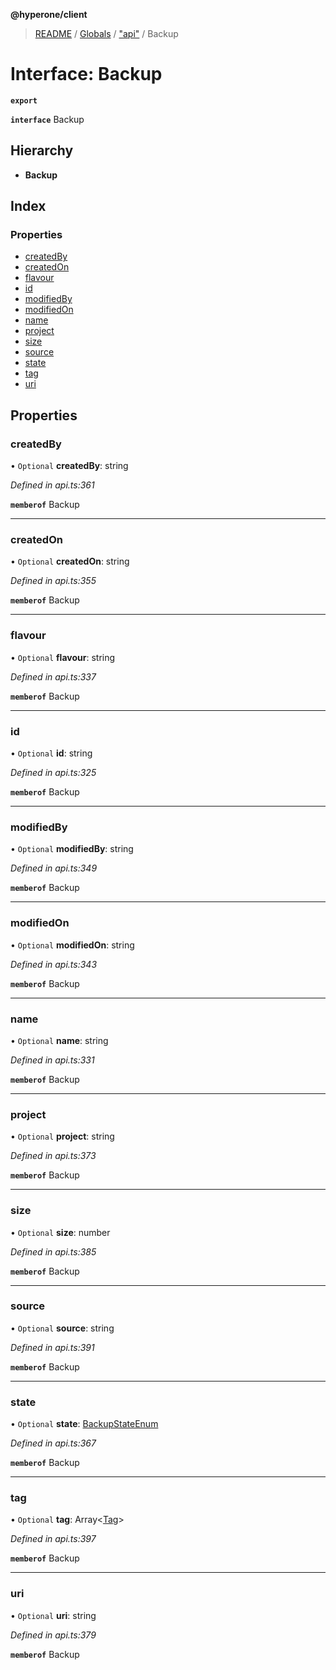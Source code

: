 **@hyperone/client**

> [README](../README.md) / [Globals](../globals.md) / ["api"](../modules/_api_.md) / Backup

# Interface: Backup

**`export`** 

**`interface`** Backup

## Hierarchy

* **Backup**

## Index

### Properties

* [createdBy](_api_.backup.md#createdby)
* [createdOn](_api_.backup.md#createdon)
* [flavour](_api_.backup.md#flavour)
* [id](_api_.backup.md#id)
* [modifiedBy](_api_.backup.md#modifiedby)
* [modifiedOn](_api_.backup.md#modifiedon)
* [name](_api_.backup.md#name)
* [project](_api_.backup.md#project)
* [size](_api_.backup.md#size)
* [source](_api_.backup.md#source)
* [state](_api_.backup.md#state)
* [tag](_api_.backup.md#tag)
* [uri](_api_.backup.md#uri)

## Properties

### createdBy

• `Optional` **createdBy**: string

*Defined in api.ts:361*

**`memberof`** Backup

___

### createdOn

• `Optional` **createdOn**: string

*Defined in api.ts:355*

**`memberof`** Backup

___

### flavour

• `Optional` **flavour**: string

*Defined in api.ts:337*

**`memberof`** Backup

___

### id

• `Optional` **id**: string

*Defined in api.ts:325*

**`memberof`** Backup

___

### modifiedBy

• `Optional` **modifiedBy**: string

*Defined in api.ts:349*

**`memberof`** Backup

___

### modifiedOn

• `Optional` **modifiedOn**: string

*Defined in api.ts:343*

**`memberof`** Backup

___

### name

• `Optional` **name**: string

*Defined in api.ts:331*

**`memberof`** Backup

___

### project

• `Optional` **project**: string

*Defined in api.ts:373*

**`memberof`** Backup

___

### size

• `Optional` **size**: number

*Defined in api.ts:385*

**`memberof`** Backup

___

### source

• `Optional` **source**: string

*Defined in api.ts:391*

**`memberof`** Backup

___

### state

• `Optional` **state**: [BackupStateEnum](../enums/_api_.backupstateenum.md)

*Defined in api.ts:367*

**`memberof`** Backup

___

### tag

• `Optional` **tag**: Array\<[Tag](_api_.tag.md)>

*Defined in api.ts:397*

**`memberof`** Backup

___

### uri

• `Optional` **uri**: string

*Defined in api.ts:379*

**`memberof`** Backup
